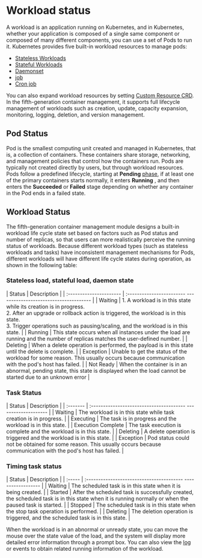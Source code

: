 # Workload status

A workload is an application running on Kubernetes, and in Kubernetes, whether your application is composed of a single same component or composed of many different components, you can use a set of Pods to run it. Kubernetes provides five built-in workload resources to manage pods:

- [Stateless Workloads](../create-deployment.md)
- [Stateful Workloads](../create-statefulset.md)
- [Daemonset](../create-daemonset.md)
- [job](../create-job.md)
- [Cron job](../create-cronjob.md)

You can also expand workload resources by setting [Custom Resource CRD](../../custom-resources/create.md). In the fifth-generation container management, it supports full lifecycle management of workloads such as creation, update, capacity expansion, monitoring, logging, deletion, and version management.

## Pod Status

Pod is the smallest computing unit created and managed in Kubernetes, that is, a collection of containers. These containers share storage, networking, and management policies that control how the containers run.
Pods are typically not created directly by users, but through workload resources.
Pods follow a predefined lifecycle, starting at __Pending__ [phase](https://kubernetes.io/docs/concepts/workloads/pods/pod-lifecycle/#pod-phase), if at least one of the primary containers starts normally, it enters __Running__ , and then enters the __Succeeded__ or __Failed__ stage depending on whether any container in the Pod ends in a failed state.

## Workload Status

The fifth-generation container management module designs a built-in workload life cycle state set based on factors such as Pod status and number of replicas, so that users can more realistically perceive the running status of workloads.
Because different workload types (such as stateless workloads and tasks) have inconsistent management mechanisms for Pods, different workloads will have different life cycle states during operation, as shown in the following table:

### Stateless load, stateful load, daemon state

| Status | Description |
| :---------------------- | :------------------------ -------------------------------------- |
| Waiting | 1. A workload is in this state while its creation is in progress. <br>2. After an upgrade or rollback action is triggered, the workload is in this state. <br>3. Trigger operations such as pausing/scaling, and the workload is in this state. |
| Running | This state occurs when all instances under the load are running and the number of replicas matches the user-defined number. |
| Deleting | When a delete operation is performed, the payload is in this state until the delete is complete. |
| Exception | Unable to get the status of the workload for some reason. This usually occurs because communication with the pod's host has failed. |
| Not Ready | When the container is in an abnormal, pending state, this state is displayed when the load cannot be started due to an unknown error |

### Task Status

| Status | Description |
| :------- | :--------------------------------------- -------------------- |
| Waiting | The workload is in this state while task creation is in progress. |
| Executing | The task is in progress and the workload is in this state. |
| Execution Complete | The task execution is complete and the workload is in this state. |
| Deleting | A delete operation is triggered and the workload is in this state. |
| Exception | Pod status could not be obtained for some reason. This usually occurs because communication with the pod's host has failed. |

### Timing task status

| Status | Description |
| :----- | :---------------------------------------- ------------------ |
| Waiting | The scheduled task is in this state when it is being created. |
| Started | After the scheduled task is successfully created, the scheduled task is in this state when it is running normally or when the paused task is started. |
| Stopped | The scheduled task is in this state when the stop task operation is performed. |
| Deleting | The deletion operation is triggered, and the scheduled task is in this state. |

When the workload is in an abnormal or unready state, you can move the mouse over the state value of the load, and the system will display more detailed error information through a prompt box. You can also view the [log](../../../../insight/user-guide/data-query/log.md) or events to obtain related running information of the workload.
